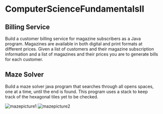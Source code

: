 # ComputerScienceFundamentalsII

## Billing Service
Build a customer billing service for magazine subscribers as a Java program. Magazines are available in both digital and print formats at different prices. Given a list of customers and their magazine subscription information and a list of magazines and their prices you are to generate bills for each customer.

## Maze Solver
Build a maze solver java program that searches through all opens spaces, one at a time, until the end is found. This program uses a stack to keep track of the hexagonal tiles yet to be checked.

![mazepicture1](https://cloud.githubusercontent.com/assets/18474884/19822546/0ad9a618-9d32-11e6-8ab7-6c0aa7aba373.JPG)
![mazepicture2](https://cloud.githubusercontent.com/assets/18474884/19822545/0ac73f32-9d32-11e6-8630-57b9a63286ea.JPG)
